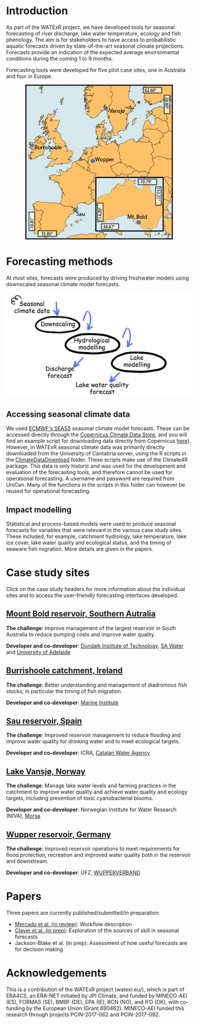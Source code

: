 # Introduction

As part of the WATExR project, we have developed tools for seasonal forecasting of river discharge, lake water temperature, ecology and fish phenology. The aim is for stakeholders to have access to probabilistic aquatic forecasts driven by state-of-the-art seasonal climate projections. Forecasts provide an indication of the expected average environmental conditions during the coming 1 to 9 months.

Forecasting tools were developed for five pilot case sites, one in Australia and four in Europe.

<p align="center">
  <img src="Images/LocationMap.jpg" width="400" />
</p>

# Forecasting methods

At most sites, forecasts were produced by driving freshwater models using downscaled seasonal climate model forecasts.

<p align="center">
  <img src="Images/steps.jpg" width="600" />
</p>

## Accessing seasonal climate data

We used [ECMWF's SEAS5](https://www.ecmwf.int/en/newsletter/154/meteorology/ecmwfs-new-long-range-forecasting-system-seas5) seasonal climate model forecasts. These can be accessed directly through the [Copernicus Climate Data Store](https://cds.climate.copernicus.eu/#!/home), and you will find an example script for downloading data directly from Copernicus [here](https://nbviewer.jupyter.org/github/NIVANorge/seasonal_forecasting_watexr/blob/master/Norway_Morsa/MetData_Processing/notebooks/05_download_era5.ipynb)). However, in WATExR seasonal climate data was primarily directly downloaded from the University of Cantabria server, using the R scripts in the [ClimateDataDownload](https://github.com/NIVANorge/seasonal_forecasting_watexr/tree/main/ClimateDataDownloadScripts) folder. These scripts make use of the Climate4R package. This data is only historic and was used for the development and evaluation of the forecasting tools, and therefore cannot be used for operational forecasting. A username and password are required from UniCan. Many of the functions in the scripts in this folder can however be reused for operational forecasting.

## Impact modelling

Statistical and process-based models were used to produce seasonal forecasts for variables that were relevant in the various case study sites. These included, for example, catchment hydrology, lake temperature, lake ice cover, lake water quality and ecological status, and the timing of seaware fish migration. More details are given in the papers.

# Case study sites

Click on the case study headers for more information about the individual sites and to access the user-friendly forecasting interfaces developed.

## [Mount Bold reservoir, Southern Autralia](https://github.com/NIVANorge/seasonal_forecasting_watexr/tree/main/Australia_MtBold#readme)
**The challenge**: Improve management of the largest reservoir in South Australia to reduce pumping costs and improve water quality.

**Developer and co-developer**: [Dundalk Institute of Technology](https://www.dkit.ie/), [SA Water](https://www.sawater.com.au/) and [University of Adelaide](https://www.adelaide.edu.au/)

## [Burrishoole catchment, Ireland](https://github.com/NIVANorge/seasonal_forecasting_watexr/blob/main/Ireland.md)
**The challenge**: Better understanding and management of diadromous fish stocks, in particular the timing of fish migration.

**Developer and co-developer**: [Marine Institute](https://www.marine.ie/Home/home)

## [Sau reservoir, Spain](https://github.com/NIVANorge/seasonal_forecasting_watexr/blob/main/Spain.md)
**The challenge**: Improved reservoir management to reduce flooding and improve water quality for drinking water and to meet ecological targets.

**Developer and co-developer**: ICRA, [Catalan Water Agency](http://aca.gencat.cat/ca/inici)

## [Lake Vansjø, Norway](https://github.com/NIVANorge/seasonal_forecasting_watexr/blob/main/Norway_Morsa/README.md)
**The challenge**: Manage lake water levels and farming practices in the catchment to improve water quality and achieve water quality and ecology targets, including prevention of toxic cyanobacterial blooms.

**Developer and co-developer**: Norwegian Institute for Water Research (NIVA), [Morsa](http://morsa.org/)

## [Wupper reservoir, Germany](https://github.com/NIVANorge/seasonal_forecasting_watexr/blob/main/Germany.md)
**The challenge**: Improved reservoir operations to meet requirements for flood protection, recreation and improved water quality both in the reservoir and downstream.

**Developer and co-developer**: UFZ, [WUPPERVERBAND](https://www.wupperverband.de/internet/web.nsf/id/pa_startseite.html)

# Papers
Three papers are currently published/submitted/in preparation:

* [Mercado et al. (in review)](https://github.com/NIVANorge/seasonal_forecasting_watexr/tree/main/paper1_Mercado_etal): Workflow description
* [Clayer et al. (in prep)](https://github.com/NIVANorge/seasonal_forecasting_watexr/tree/main/paper2_Clayer_etal): Exploration of the sources of skill in seasonal forecasts
* Jackson-Blake et al. (in prep): Assessment of how useful forecasts are for decision making

# Acknowledgements
This is a contribution of the WATExR project (watexr.eu/), which is part of ERA4CS, an ERA-NET initiated by JPI Climate, and funded by MINECO-AEI (ES), FORMAS (SE), BMBF (DE), EPA (IE), RCN (NO), and IFD (DK), with co-funding by the European Union (Grant 690462). MINECO-AEI funded this research through projects PCIN-2017-062 and PCIN-2017-092.
